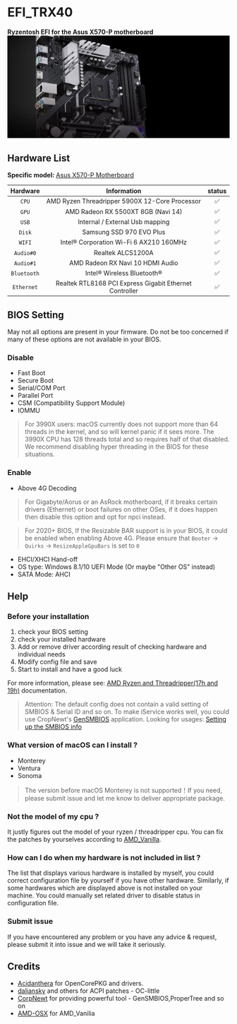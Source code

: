 # EFI_TRX40
**Ryzentosh EFI for the Asus X570-P motherboard**
![X570-P_Motherboard](./X570-P_Motherboard.jpeg)

## Hardware List

**Specific model:** [Asus X570-P Motherboard](https://www.asus.com/motherboards-components/motherboards/prime/prime-x570-p/)

|  Hardware   |                       Information                       | status |
| :---------: | :-----------------------------------------------------: | :----: |
|    `CPU`    |     AMD Ryzen Threadripper 5900X 12-Core Processor      |   ✅    |
|    `GPU`    |           AMD Radeon RX 5500XT 8GB (Navi 14)            |   ✅    |
|    `USB`    |             Internal / External Usb mapping             |   ✅    |
|   `Disk`    |                Samsung SSD 970 EVO Plus                 |   ✅    |
|   `WIFI`    |         Intel® Corporation Wi-Fi 6 AX210 160MHz         |   ✅    |
|  `Audio#0`  |                    Realtek ALCS1200A                    |   ✅    |
|  `Audio#1`  |            AMD Radeon RX Navi 10 HDMI Audio             |   ✅    |
| `Bluetooth` |               Intel® Wireless Bluetooth®                |   ✅    |
| `Ethernet`  | Realtek RTL8168 PCI Express Gigabit Ethernet Controller |   ✅    |

## BIOS Setting
May not all options are present in your firmware. Do not be too concerned if many of these options are not available in your BIOS.
### Disable
- Fast Boot
- Secure Boot
- Serial/COM Port
- Parallel Port
- CSM (Compatibility Support Module)
- IOMMU
> For 3990X users: macOS currently does not support more than 64 threads in the kernel, and so will kernel panic if it sees more. The 3990X CPU has 128 threads total and so requires half of that disabled. We recommend disabling hyper threading in the BIOS for these situations.
### Enable
- Above 4G Decoding
> For Gigabyte/Aorus or an AsRock motherboard, if it breaks certain drivers (Ethernet) or boot failures on other OSes, if it does happen then disable this option and opt for npci instead.

> For 2020+ BIOS, If the Resizable BAR support is in your BIOS, it could be enabled when enabling Above 4G. Please ensure that `Booter` -> `Quirks` -> `ResizeAppleGpuBars` is set to `0`
- EHCI/XHCI Hand-off
- OS type: Windows 8.1/10 UEFI Mode (Or maybe "Other OS" instead)
- SATA Mode: AHCI

## Help
### Before your installation
  1. check your BIOS setting
  2. check your installed hardware
  3. Add or remove driver according result of checking hardware and individual needs
  4. Modify config file and save
  5. Start to install and have a good luck

For more information, please see: [AMD Ryzen and Threadripper(17h and 19h)](https://dortania.github.io/OpenCore-Install-Guide/AMD/zen.html#starting-point) documentation.

> Attention: The default config does not contain a valid setting of SMBIOS & Serial ID and so on. To make iService works well, you could use CropNewt's [GenSMBIOS](https://github.com/corpnewt/GenSMBIOS) application. Looking for usages: [Setting up the SMBIOS info](https://dortania.github.io/OpenCore-Install-Guide/AMD/zen.html#platforminfo)

### What version of macOS can I install ?
- Monterey
- Ventura
- Sonoma
> The version before macOS Monterey is not supported！If you need, please submit issue and let me know to deliver appropriate package.

### Not the model of my cpu ?
It justly figures out the model of your ryzen / threadripper cpu.
You can fix the patches by yourselves according to [AMD_Vanilla](https://github.com/AMD-OSX/AMD_Vanilla). 

### How can I do when my hardware is not included in list ?
The list that displays various hardware is installed by myself, you could correct configuration file by yourself if you have other hardware. Similarly, if some hardwares which are displayed above is not installed on your machine. You could manually set related driver to disable status in configuration file.

### Submit issue
If you have encountered any problem or you have any advice & request, please submit it into issue and we will take it seriously.

## Credits
- [Acidanthera](https://github.com/acidanthera) for OpenCorePKG and drivers.
- [daliansky](https://github.com/daliansky) and others for ACPI patches - OC-little
- [CorpNewt](https://github.com/corpnewt/) for providing powerful tool - GenSMBIOS,ProperTree and so on
- [AMD-OSX](https://github.com/AMD-OSX) for AMD_Vanilia